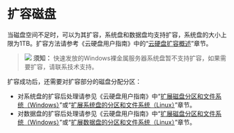 # 扩容磁盘<a name="zh-cn_topic_0078785565"></a>

当磁盘空间不足时，可以为其扩容，系统盘和数据盘均支持扩容，系统盘的大小上限为1TB。扩容方法请参考《云硬盘用户指南》中的“[云硬盘扩容概述](https://support.huaweicloud.com/usermanual-evs/evs_01_0006.html)”章节。

>![](public_sys-resources/icon-notice.gif) **须知：** 
>快速发放的Windows裸金属服务器系统盘暂不支持扩容，如果需要扩容，请联系技术支持。

扩容成功后，还需要对扩容部分的磁盘分配分区：

-   对系统盘的扩容后处理请参见《云硬盘用户指南》中“[扩展磁盘分区和文件系统（Windows）](https://support.huaweicloud.com/usermanual-evs/zh-cn_topic_0017616396.html)”或“[扩展系统盘的分区和文件系统（Linux）](https://support.huaweicloud.com/usermanual-evs/evs_01_0072.html)”章节。
-   对数据盘的扩容后处理请参见《云硬盘用户指南》中“[扩展磁盘分区和文件系统（Windows）](https://support.huaweicloud.com/usermanual-evs/zh-cn_topic_0017616396.html)”或“[扩展数据盘的分区和文件系统（Linux）](https://support.huaweicloud.com/usermanual-evs/evs_01_0109.html)”章节。

